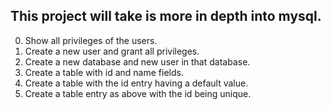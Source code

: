 This project will take is more in depth into mysql.
---
0. Show all privileges of the users.
1. Create a new user and grant all privileges.
2. Create a new database and new user in that database.
3. Create a table with id and name fields.
4. Create a table with the id entry having a default value.
5. Create a table entry as above with the id being unique.
